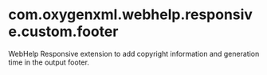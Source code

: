 # com.oxygenxml.webhelp.responsive.custom.footer
WebHelp Responsive extension to add copyright information and generation time in the output footer.
